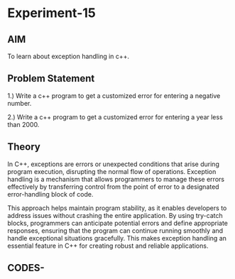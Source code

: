 # Experiment-15
## AIM
To learn about exception handling in c++.

## Problem Statement
1.) Write a c++ program to get a customized error for entering a negative number.

2.) Write a c++ program to get a customized error for entering a year less than 2000.

## Theory
In C++, exceptions are errors or unexpected conditions that arise during program execution, disrupting the normal flow of operations. Exception handling is a mechanism that allows programmers to manage these errors effectively by transferring control from the point of error to a designated error-handling block of code.

This approach helps maintain program stability, as it enables developers to address issues without crashing the entire application. By using try-catch blocks, programmers can anticipate potential errors and define appropriate responses, ensuring that the program can continue running smoothly and handle exceptional situations gracefully. This makes exception handling an essential feature in C++ for creating robust and reliable applications.

## CODES-




